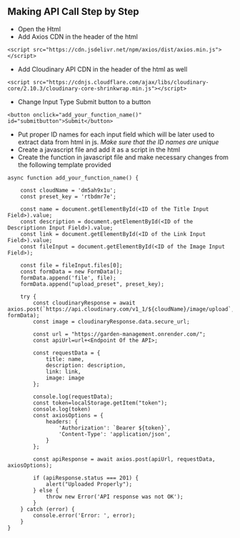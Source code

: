 ## Making API Call Step by Step

- Open the Html
- Add Axios CDN in the header of the html
```
<script src="https://cdn.jsdelivr.net/npm/axios/dist/axios.min.js"></script>
```
- Add Cloudinary API CDN in the header of the html as well
```
<script src="https://cdnjs.cloudflare.com/ajax/libs/cloudinary-core/2.10.3/cloudinary-core-shrinkwrap.min.js"></script>
```
- Change Input Type Submit button to a button
```
<button onclick="add_your_function_name()" id="submitbutton">Submit</button>
```
- Put proper ID names for each input field which will be later used to extract data from html in js. *Make sure that the ID names are unique*
- Create a javascript file and add it as a script in the html
- Create the function in javascript file and make necessary changes from the following template provided
```
async function add_your_function_name() {

    const cloudName = 'dm5ah9x1u';
    const preset_key = 'rtbdmr7e';

    const name = document.getElementById(<ID of the Title Input Field>).value;
    const description = document.getElementById(<ID of the Descriptionn Input Field>).value;
    const link = document.getElementById(<ID of the Link Input Field>).value;
    const fileInput = document.getElementById(<ID of the Image Input Field>);

    const file = fileInput.files[0];
    const formData = new FormData();
    formData.append('file', file);
    formData.append("upload_preset", preset_key);

    try {
        const cloudinaryResponse = await axios.post(`https://api.cloudinary.com/v1_1/${cloudName}/image/upload`, formData);
        const image = cloudinaryResponse.data.secure_url;

        const url = "https://garden-management.onrender.com/";
        const apiUrl=url+<Endpoint Of the API>;

        const requestData = {
            title: name,
            description: description,
            link: link,
            image: image
        };

        console.log(requestData);
        const token=localStorage.getItem("token");
        console.log(token)
        const axiosOptions = {
            headers: {
                'Authorization': `Bearer ${token}`,
                'Content-Type': 'application/json',
            }
        }; 

        const apiResponse = await axios.post(apiUrl, requestData, axiosOptions);

        if (apiResponse.status === 201) {
            alert("Uploaded Properly");
        } else {
            throw new Error('API response was not OK');
        }
    } catch (error) {
        console.error('Error: ', error);
    }
}
```
